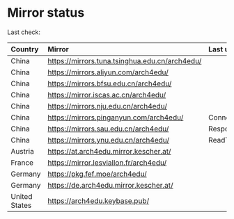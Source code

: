 <script src="./time.js"></script>
# Mirror status
Last check: <script type="text/javascript">localize(1669573480.2043262);</script>

|Country|Mirror|Last update|
|:------|:-----|:----------|
|China|https://mirrors.tuna.tsinghua.edu.cn/arch4edu/|<script type="text/javascript">localize(1669531458);</script>|
|China|https://mirrors.aliyun.com/arch4edu/|<script type="text/javascript">localize(1669444503);</script>|
|China|https://mirrors.bfsu.edu.cn/arch4edu/|<script type="text/javascript">localize(1669531458);</script>|
|China|https://mirror.iscas.ac.cn/arch4edu/|<script type="text/javascript">localize(1669531458);</script>|
|China|https://mirrors.nju.edu.cn/arch4edu/|<script type="text/javascript">localize(1669531458);</script>|
|China|https://mirrors.pinganyun.com/arch4edu/|ConnectTimeout|
|China|https://mirrors.sau.edu.cn/arch4edu/|Response 500|
|China|https://mirrors.ynu.edu.cn/arch4edu/|ReadTimeout|
|Austria|https://at.arch4edu.mirror.kescher.at/|<script type="text/javascript">localize(1669531458);</script>|
|France|https://mirror.lesviallon.fr/arch4edu/|<script type="text/javascript">localize(1669531458);</script>|
|Germany|https://pkg.fef.moe/arch4edu/|<script type="text/javascript">localize(1669531458);</script>|
|Germany|https://de.arch4edu.mirror.kescher.at/|<script type="text/javascript">localize(1669531458);</script>|
|United States|https://arch4edu.keybase.pub/|<script type="text/javascript">localize(1669531458);</script>|

<script src="./tablefilter/tablefilter.js"></script>
<script src="./table.js"></script>
